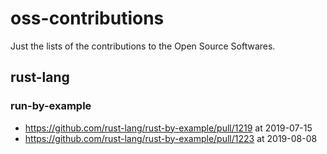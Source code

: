 # oss-contributions

Just the lists of the contributions to the Open Source Softwares.

## rust-lang

### run-by-example

- https://github.com/rust-lang/rust-by-example/pull/1219 at 2019-07-15
- https://github.com/rust-lang/rust-by-example/pull/1223 at 2019-08-08


